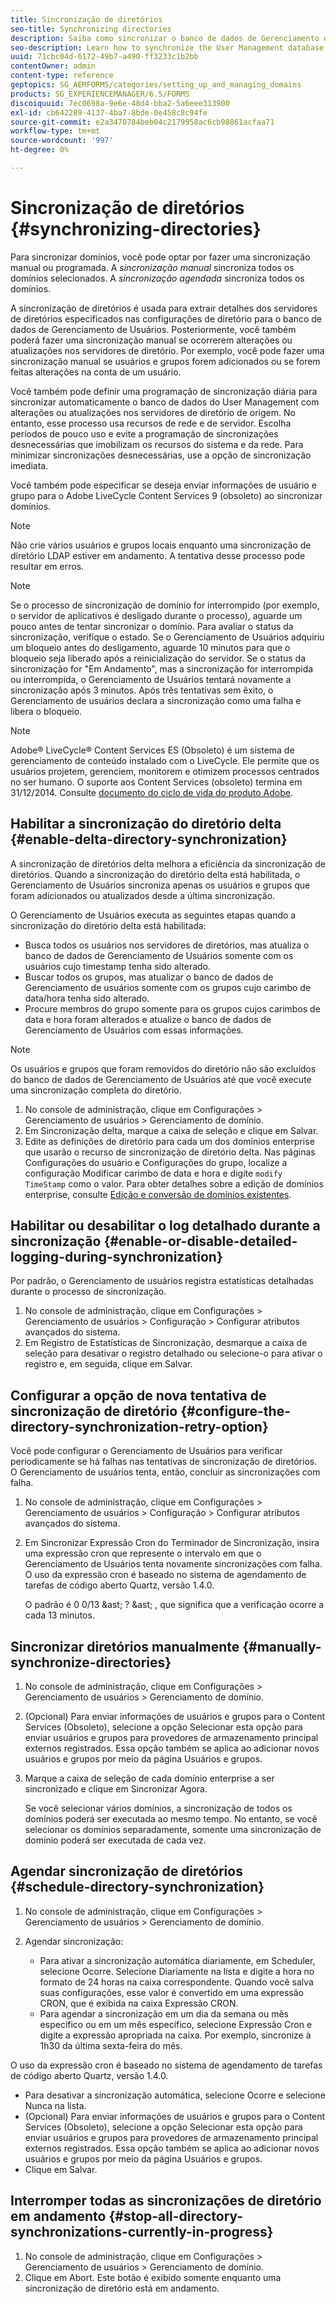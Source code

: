 ```yaml
---
title: Sincronização de diretórios
seo-title: Synchronizing directories
description: Saiba como sincronizar o banco de dados de Gerenciamento de usuários com alterações nos servidores de diretório de origem usando a sincronização manual ou agendada.
seo-description: Learn how to synchronize the User Management database with changes to the source directory servers using manual or scheduled synchronization.
uuid: 71cbc04d-6172-49b7-a490-ff3233c1b2bb
contentOwner: admin
content-type: reference
geptopics: SG_AEMFORMS/categories/setting_up_and_managing_domains
products: SG_EXPERIENCEMANAGER/6.5/FORMS
discoiquuid: 7ec0698a-9e6e-48d4-bba2-5a6eee313900
exl-id: cb642289-4137-4ba7-8bde-0e458c8c94fe
source-git-commit: e2a3470784beb04c2179958ac6cb98861acfaa71
workflow-type: tm+mt
source-wordcount: '997'
ht-degree: 0%

---
```


# Sincronização de diretórios {#synchronizing-directories}

Para sincronizar domínios, você pode optar por fazer uma sincronização manual ou programada. A *sincronização manual* sincroniza todos os domínios selecionados. A *sincronização agendada* sincroniza todos os domínios.

A sincronização de diretórios é usada para extrair detalhes dos servidores de diretórios especificados nas configurações de diretório para o banco de dados de Gerenciamento de Usuários. Posteriormente, você também poderá fazer uma sincronização manual se ocorrerem alterações ou atualizações nos servidores de diretório. Por exemplo, você pode fazer uma sincronização manual se usuários e grupos forem adicionados ou se forem feitas alterações na conta de um usuário.

Você também pode definir uma programação de sincronização diária para sincronizar automaticamente o banco de dados do User Management com alterações ou atualizações nos servidores de diretório de origem. No entanto, esse processo usa recursos de rede e de servidor. Escolha períodos de pouco uso e evite a programação de sincronizações desnecessárias que imobilizam os recursos do sistema e da rede. Para minimizar sincronizações desnecessárias, use a opção de sincronização imediata.

Você também pode especificar se deseja enviar informações de usuário e grupo para o Adobe LiveCycle Content Services 9 (obsoleto) ao sincronizar domínios.

>[!NOTE]
>
>Não crie vários usuários e grupos locais enquanto uma sincronização de diretório LDAP estiver em andamento. A tentativa desse processo pode resultar em erros.

>[!NOTE]
>
>Se o processo de sincronização de domínio for interrompido (por exemplo, o servidor de aplicativos é desligado durante o processo), aguarde um pouco antes de tentar sincronizar o domínio. Para avaliar o status da sincronização, verifique o estado. Se o Gerenciamento de Usuários adquiriu um bloqueio antes do desligamento, aguarde 10 minutos para que o bloqueio seja liberado após a reinicialização do servidor. Se o status da sincronização for &quot;Em Andamento&quot;, mas a sincronização for interrompida ou interrompida, o Gerenciamento de Usuários tentará novamente a sincronização após 3 minutos. Após três tentativas sem êxito, o Gerenciamento de usuários declara a sincronização como uma falha e libera o bloqueio.

>[!NOTE]
>
>Adobe® LiveCycle® Content Services ES (Obsoleto) é um sistema de gerenciamento de conteúdo instalado com o LiveCycle. Ele permite que os usuários projetem, gerenciem, monitorem e otimizem processos centrados no ser humano. O suporte aos Content Services (obsoleto) termina em 31/12/2014. Consulte [documento do ciclo de vida do produto Adobe](https://www.adobe.com/support/products/enterprise/eol/eol_matrix.html).

## Habilitar a sincronização do diretório delta {#enable-delta-directory-synchronization}

A sincronização de diretórios delta melhora a eficiência da sincronização de diretórios. Quando a sincronização do diretório delta está habilitada, o Gerenciamento de Usuários sincroniza apenas os usuários e grupos que foram adicionados ou atualizados desde a última sincronização.

O Gerenciamento de Usuários executa as seguintes etapas quando a sincronização do diretório delta está habilitada:

* Busca todos os usuários nos servidores de diretórios, mas atualiza o banco de dados de Gerenciamento de Usuários somente com os usuários cujo timestamp tenha sido alterado.
* Buscar todos os grupos, mas atualizar o banco de dados de Gerenciamento de usuários somente com os grupos cujo carimbo de data/hora tenha sido alterado.
* Procure membros do grupo somente para os grupos cujos carimbos de data e hora foram alterados e atualize o banco de dados de Gerenciamento de Usuários com essas informações.

>[!NOTE]
>
>Os usuários e grupos que foram removidos do diretório não são excluídos do banco de dados de Gerenciamento de Usuários até que você execute uma sincronização completa do diretório.

1. No console de administração, clique em Configurações > Gerenciamento de usuários > Gerenciamento de domínio.
1. Em Sincronização delta, marque a caixa de seleção e clique em Salvar.
1. Edite as definições de diretório para cada um dos domínios enterprise que usarão o recurso de sincronização de diretório delta. Nas páginas Configurações do usuário e Configurações do grupo, localize a configuração Modificar carimbo de data e hora e digite `modify TimeStamp` como o valor. Para obter detalhes sobre a edição de domínios enterprise, consulte [Edição e conversão de domínios existentes](/help/forms/using/admin-help/editing-converting-existing-domains.md#editing-and-converting-existing-domains).

## Habilitar ou desabilitar o log detalhado durante a sincronização {#enable-or-disable-detailed-logging-during-synchronization}

Por padrão, o Gerenciamento de usuários registra estatísticas detalhadas durante o processo de sincronização.

1. No console de administração, clique em Configurações > Gerenciamento de usuários > Configuração > Configurar atributos avançados do sistema.
1. Em Registro de Estatísticas de Sincronização, desmarque a caixa de seleção para desativar o registro detalhado ou selecione-o para ativar o registro e, em seguida, clique em Salvar.

## Configurar a opção de nova tentativa de sincronização de diretório {#configure-the-directory-synchronization-retry-option}

Você pode configurar o Gerenciamento de Usuários para verificar periodicamente se há falhas nas tentativas de sincronização de diretórios. O Gerenciamento de usuários tenta, então, concluir as sincronizações com falha.

1. No console de administração, clique em Configurações > Gerenciamento de usuários > Configuração > Configurar atributos avançados do sistema.
1. Em Sincronizar Expressão Cron do Terminador de Sincronização, insira uma expressão cron que represente o intervalo em que o Gerenciamento de Usuários tenta novamente sincronizações com falha. O uso da expressão cron é baseado no sistema de agendamento de tarefas de código aberto Quartz, versão 1.4.0.

   O padrão é 0 0/13 &amp;ast; ? &amp;ast; , que significa que a verificação ocorre a cada 13 minutos.

## Sincronizar diretórios manualmente {#manually-synchronize-directories}

1. No console de administração, clique em Configurações > Gerenciamento de usuários > Gerenciamento de domínio.
1. (Opcional) Para enviar informações de usuários e grupos para o Content Services (Obsoleto), selecione a opção Selecionar esta opção para enviar usuários e grupos para provedores de armazenamento principal externos registrados. Essa opção também se aplica ao adicionar novos usuários e grupos por meio da página Usuários e grupos.
1. Marque a caixa de seleção de cada domínio enterprise a ser sincronizado e clique em Sincronizar Agora.

   Se você selecionar vários domínios, a sincronização de todos os domínios poderá ser executada ao mesmo tempo. No entanto, se você selecionar os domínios separadamente, somente uma sincronização de domínio poderá ser executada de cada vez.

## Agendar sincronização de diretórios {#schedule-directory-synchronization}

1. No console de administração, clique em Configurações > Gerenciamento de usuários > Gerenciamento de domínio.
1. Agendar sincronização:

   * Para ativar a sincronização automática diariamente, em Scheduler, selecione Ocorre. Selecione Diariamente na lista e digite a hora no formato de 24 horas na caixa correspondente. Quando você salva suas configurações, esse valor é convertido em uma expressão CRON, que é exibida na caixa Expressão CRON.
   * Para agendar a sincronização em um dia da semana ou mês específico ou em um mês específico, selecione Expressão Cron e digite a expressão apropriada na caixa. Por exemplo, sincronize à 1h30 da última sexta-feira do mês.

O uso da expressão cron é baseado no sistema de agendamento de tarefas de código aberto Quartz, versão 1.4.0.

* Para desativar a sincronização automática, selecione Ocorre e selecione Nunca na lista.
* (Opcional) Para enviar informações de usuários e grupos para o Content Services (Obsoleto), selecione a opção Selecionar esta opção para enviar usuários e grupos para provedores de armazenamento principal externos registrados. Essa opção também se aplica ao adicionar novos usuários e grupos por meio da página Usuários e grupos.
* Clique em Salvar.

## Interromper todas as sincronizações de diretório em andamento {#stop-all-directory-synchronizations-currently-in-progress}

1. No console de administração, clique em Configurações > Gerenciamento de usuários > Gerenciamento de domínio.
1. Clique em Abort. Este botão é exibido somente enquanto uma sincronização de diretório está em andamento.
